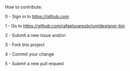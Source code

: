 How to contribute:


0 - Sign in to https://github.com

1 - Go to https://github.com/rafaelsoaresbr/umldesigner-bin

2 - Submit a new Issue and/or:

3 - Fork this project

4 - Commit your change

5 - Submit a new pull request
